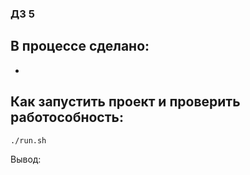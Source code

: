 ### ДЗ 5 ###

## В процессе сделано:
-

## Как запустить проект и проверить работособность:
```./run.sh```

Вывод:
```

```
